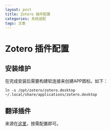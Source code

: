 ```yaml
---
layout: post
title: Zotero 插件配置
categories: 系统适配
tags: 文章
---
```

# Zotero 插件配置

## 安装维护

在完成安装后需要构建软连接来创建APP图标。如下：

```
ln -s /opt/zotero/zotero.desktop ~/.local/share/applications/zotero.desktop
```



## 翻译插件

来源在[这里](https://github.com/windingwind/zotero-pdf-translate)，按需配置即可。

